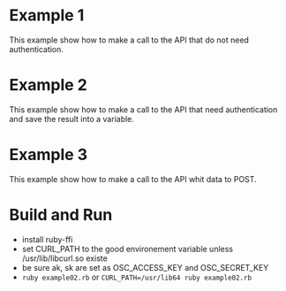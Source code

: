 # Example 1
This example show how to make a call to the API that do not need authentication.

# Example 2
This example show how to make a call to the API that need authentication and save the result into a variable.

# Example 3
This example show how to make a call to the API whit data to POST.

# Build and Run

- install ruby-ffi
- set CURL_PATH to the good environement variable unless /usr/lib/libcurl.so existe
- be sure ak, sk are set as OSC_ACCESS_KEY and OSC_SECRET_KEY
- `ruby example02.rb` or  `CURL_PATH=/usr/lib64 ruby example02.rb`
